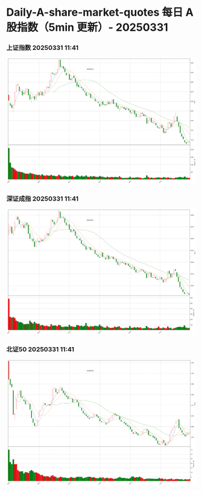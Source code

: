 
# Daily-A-share-market-quotes 每日 A 股指数（5min 更新）- 20250331

### 上证指数 20250331 11:41
![](./fig/2025/3/20250331-sh000001.png)

### 深证成指 20250331 11:41
![](./fig/2025/3/20250331-sz399001.png)

### 北证50 20250331 11:41
![](./fig/2025/3/20250331-bj899050.png)
